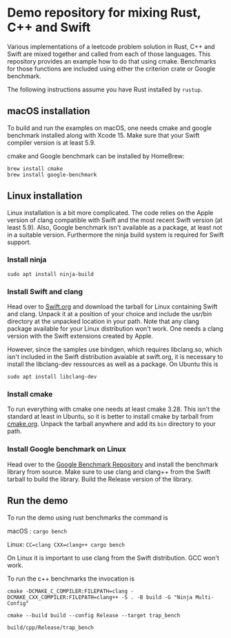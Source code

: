 # Demo repository for mixing Rust, C++ and Swift

Various implementations of a leetcode problem solution in Rust, C++ and Swift 
are mixed together and called from each of those languages. This repository
provides an example how to do that using cmake. Benchmarks for those functions
are included using either the criterion crate or Google benchmark.

The following instructions assume you have Rust installed by `rustup`.

## macOS installation

To build and run the examples on macOS, one needs cmake and google benchmark 
installed along with Xcode 15. Make sure that your Swift compiler version is at 
least 5.9.

cmake and Google benchmark can be installed by HomeBrew:

```
brew install cmake
brew install google-benchmark
```

## Linux installation

Linux installation is a bit more complicated. The code relies on the Apple version
of clang compatible with Swift and the most recent Swift version (at least 5.9).
Also, Google benchmark isn't available as a package, at least not in a suitable
version. Furthermore the ninja build system is required for Swift support.

### Install ninja

`sudo apt install ninja-build`

### Install Swift and clang

Head over to [Swift.org](https://www.swift.org) and download the tarball for
Linux containing Swift and clang. Unpack it at a position of your choice and 
include the usr/bin directory at the unpacked location in your path. Note that
any clang package available for your Linux distribution won't work. One needs
a clang version with the Swift extensions created by Apple.

However, since the samples use bindgen, which requires libclang.so, which isn't 
included in the Swift distribution avaiable at swift.org, it is necessary to install 
the libclang-dev ressources as well as a package. On Ubuntu this is

`sudo apt install libclang-dev`

### Install cmake

To run everything with cmake one needs at least cmake 3.28. This isn't the standard
at least in Ubuntu, so it is better to install cmake by tarball from [cmake.org](https://cmake.org/download/).
Unpack the tarball anywhere and add its `bin` directory to your path.

### Install Google benchmark on Linux

Head over to the [Google Benchmark Repository](https://github.com/google/benchmark.git)
and install the benchmark library from source. Make sure to use clang and clang++ 
from the Swift tarball to build the library. Build the Release version of the
library.

## Run the demo

To run the demo using rust benchmarks the command is

macOS : `cargo bench`

Linux: `CC=clang CXX=clang++ cargo bench`

On Linux it is important to use clang from the Swift distribution. GCC won't work.

To run the c++ benchmarks the invocation is

```'sh
cmake -DCMAKE_C_COMPILER:FILEPATH=clang -DCMAKE_CXX_COMPILER:FILEPATH=clang++ -S . -B build -G "Ninja Multi-Config"

cmake --build build --config Release --target trap_bench

build/cpp/Release/trap_bench
```